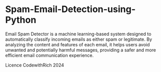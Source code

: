 # Spam-Email-Detection-using-Python
Email Spam Detector is a machine learning-based system designed to automatically classify incoming emails as either spam or legitimate. By analyzing the content and features of each email, it helps users avoid unwanted and potentially harmful messages, providing a safer and more efficient email communication experience.


Licence CodewithRich 2024
